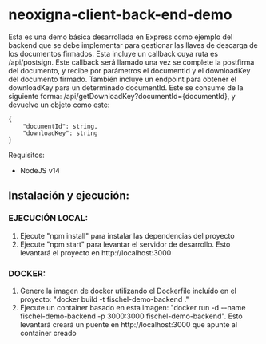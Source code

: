 # neoxigna-client-back-end-demo
Esta es una demo básica desarrollada en Express como ejemplo del backend que se debe implementar para gestionar las llaves de descarga de los documentos firmados.
Esta incluye un callback cuya ruta es /api/postsign. Este callback será llamado una vez se complete la postfirma del documento, y recibe por parámetros el documentId y el downloadKey del documento firmado.
También incluye un endpoint para obtener el downloadKey para un determinado documentId. Este se consume de la siguiente forma: /api/getDownloadKey?documentId={documentId}, y devuelve un objeto como este:

```
{
    "documentId": string,
    "downloadKey": string
}
```

Requisitos:
- NodeJS v14

## Instalación y ejecución:

### EJECUCIÓN LOCAL:

1. Ejecute "npm install" para instalar las dependencias del proyecto
2. Ejecute "npm start" para levantar el servidor de desarrollo. Esto levantará el proyecto en http://localhost:3000


### DOCKER:
1. Genere la imagen de docker utilizando el Dockerfile incluído en el proyecto: "docker build -t fischel-demo-backend ."
2. Ejecute un container basado en esta imagen: "docker run -d --name fischel-demo-backend -p 3000:3000 fischel-demo-backend". Esto levantará creará un puente en http://localhost:3000 que apunte al container creado